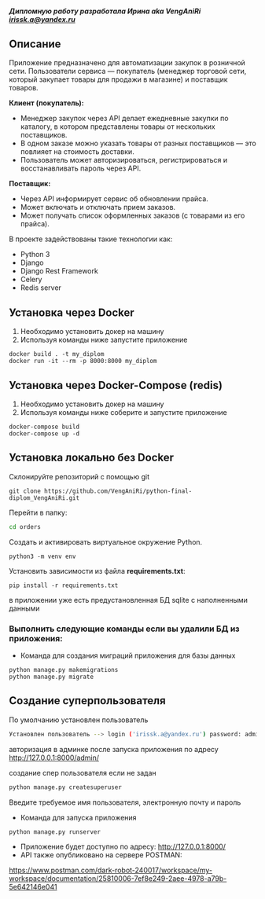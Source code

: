 #### _Дипломную работу разработала Ирина aka VengAniRi <irissk.a@yandex.ru>_ 

## Описание
Приложение предназначено для автоматизации закупок в розничной сети. Пользователи сервиса — покупатель (менеджер торговой сети, который закупает товары для продажи в магазине) и поставщик товаров.

**Клиент (покупатель):**

- Менеджер закупок через API делает ежедневные закупки по каталогу, в котором
  представлены товары от нескольких поставщиков.
- В одном заказе можно указать товары от разных поставщиков — это
  повлияет на стоимость доставки.
- Пользователь может авторизироваться, регистрироваться и восстанавливать пароль через API.
    
**Поставщик:**

- Через API информирует сервис об обновлении прайса.
- Может включать и отключать прием заказов.
- Может получать список оформленных заказов (с товарами из его прайса).

В проекте задействованы такие технологии как:
* Python 3
* Django
* Django Rest Framework
* Celery
* Redis server

## Установка через Docker
1. Необходимо установить докер на машину
2. Используя команды ниже запустите приложение
```
docker build . -t my_diplom
docker run -it --rm -p 8000:8000 my_diplom

```
## Установка через Docker-Compose (redis)
1. Необходимо установить докер на машину
2. Используя команды ниже соберите и запустите приложение
```
docker-compose build
docker-compose up -d

```
## Установка локально без Docker

Склонируйте репозиторий с помощью git

    git clone https://github.com/VengAniRi/python-final-diplom_VengAniRi.git
Перейти в папку:
```bash
cd orders
```
Создать и активировать виртуальное окружение Python.
```
python3 -m venv env 
```

Установить зависимости из файла **requirements.txt**:
```
pip install -r requirements.txt
```
в приложении уже есть предустановленная БД sqlite c наполненными данными

### Выполнить следующие команды если вы удалили БД из приложения:

* Команда для создания миграций приложения для базы данных
```
python manage.py makemigrations
python manage.py migrate

```

## Создание суперпользователя
По умолчанию установлен пользователь
```bash
Установлен пользователь --> login ('irissk.a@yandex.ru') password: admin
```
авторизация в админке поcле запуска приложения по адресу http://127.0.0.1:8000/admin/

создание спер пользователя если не задан
```bash
python manage.py createsuperuser
```
Введите требуемое имя пользователя, электронную почту и пароль 
* Команда для запуска приложения
```bash
python manage.py runserver
```
* Приложение будет доступно по адресу: http://127.0.0.1:8000/
* API также опубликовано на сервере POSTMAN:

https://www.postman.com/dark-robot-240017/workspace/my-workspace/documentation/25810006-7ef8e249-2aee-4978-a79b-5e642146e041

